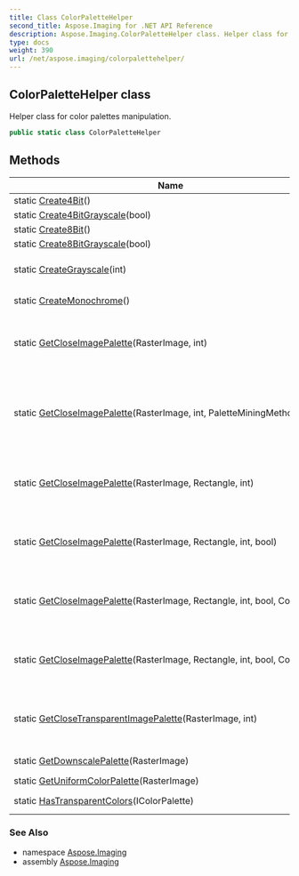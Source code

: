```yaml
---
title: Class ColorPaletteHelper
second_title: Aspose.Imaging for .NET API Reference
description: Aspose.Imaging.ColorPaletteHelper class. Helper class for color palettes manipulation
type: docs
weight: 390
url: /net/aspose.imaging/colorpalettehelper/
---
```

## ColorPaletteHelper class

Helper class for color palettes manipulation.

```csharp
public static class ColorPaletteHelper
```

## Methods

| Name | Description |
| --- | --- |
| static [Create4Bit](../../aspose.imaging/colorpalettehelper/create4bit/)() | Creates the 4 bit color palette. |
| static [Create4BitGrayscale](../../aspose.imaging/colorpalettehelper/create4bitgrayscale/)(bool) | Creates the 4 bit grayscale palette. |
| static [Create8Bit](../../aspose.imaging/colorpalettehelper/create8bit/)() | Creates the 8 bit color palette. |
| static [Create8BitGrayscale](../../aspose.imaging/colorpalettehelper/create8bitgrayscale/)(bool) | Creates the 8 bit grayscale palette. |
| static [CreateGrayscale](../../aspose.imaging/colorpalettehelper/creategrayscale/)(int) | Gets the grayscale palette of specified bit count. Allowed bit values are 1, 2, 4, 8. |
| static [CreateMonochrome](../../aspose.imaging/colorpalettehelper/createmonochrome/)() | Creates a monochrome color palette containing 2 colors only. |
| static [GetCloseImagePalette](../../aspose.imaging/colorpalettehelper/getcloseimagepalette/#getcloseimagepalette_4)(RasterImage, int) | Gets color palette from raster image (palletizes image) in case the image does not have one. In case palette exists it will be used instead performing calculations. |
| static [GetCloseImagePalette](../../aspose.imaging/colorpalettehelper/getcloseimagepalette/#getcloseimagepalette_5)(RasterImage, int, PaletteMiningMethod) | Gets color palette from raster image (palletizes image) in case the image does not have one. Palette is about to be optimized for better indexed image quality or taken "AS IS" when PaletteMiningMethod.UseCurrentPalette is used. |
| static [GetCloseImagePalette](../../aspose.imaging/colorpalettehelper/getcloseimagepalette/#getcloseimagepalette)(RasterImage, Rectangle, int) | Gets color palette from raster image (palletizes image) in case the image does not have one. In case palette exists it will be used instead performing calculations. |
| static [GetCloseImagePalette](../../aspose.imaging/colorpalettehelper/getcloseimagepalette/#getcloseimagepalette_1)(RasterImage, Rectangle, int, bool) | Gets color palette from raster image (palletizes image) in case the image does not have one. In case palette exists it will be used instead performing calculations. |
| static [GetCloseImagePalette](../../aspose.imaging/colorpalettehelper/getcloseimagepalette/#getcloseimagepalette_2)(RasterImage, Rectangle, int, bool, Color) | Gets color palette from raster image (palletizes image) in case the image does not have one. In case palette exists it will be used instead performing calculations. |
| static [GetCloseImagePalette](../../aspose.imaging/colorpalettehelper/getcloseimagepalette/#getcloseimagepalette_3)(RasterImage, Rectangle, int, bool, Color, bool) | Gets color palette from raster image (palletizes image) in case the image does not have one. In case palette exists it will be used instead performing calculations. |
| static [GetCloseTransparentImagePalette](../../aspose.imaging/colorpalettehelper/getclosetransparentimagepalette/)(RasterImage, int) | Gets color palette from raster image (palletizes image) in case the image does not have one. In case palette exists it will be used instead performing calculations. |
| static [GetDownscalePalette](../../aspose.imaging/colorpalettehelper/getdownscalepalette/)(RasterImage) | Get 256 color palette, composed from upper bits of initial image color values. |
| static [GetUniformColorPalette](../../aspose.imaging/colorpalettehelper/getuniformcolorpalette/)(RasterImage) | Get uniform 256 color palette. |
| static [HasTransparentColors](../../aspose.imaging/colorpalettehelper/hastransparentcolors/)(IColorPalette) | Determines whether the specified palette has transparent colors. |

### See Also

* namespace [Aspose.Imaging](../../aspose.imaging/)
* assembly [Aspose.Imaging](../../)


